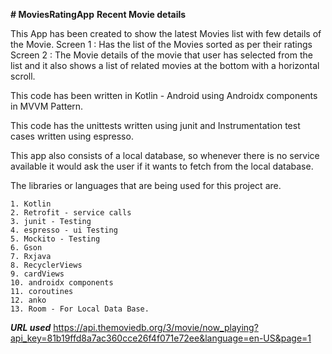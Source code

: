 **# MoviesRatingApp**
**Recent Movie details**

This App has been created to show the latest Movies list with few details of the Movie.
Screen 1 : Has the list of the Movies sorted as per their ratings
Screen 2 : The Movie details of the movie that user has selected from the list and it also shows a list of related movies at the bottom with a horizontal scroll.

This code has been written in Kotlin - Android using Androidx components in MVVM Pattern.

This code has the unittests written using junit and Instrumentation test cases written using espresso.

This app also consists of a local database, so whenever there is no service available it would ask the user if it wants to fetch from the local database.

The libraries or languages that are being used for this project are.
```
1. Kotlin
2. Retrofit - service calls
3. junit - Testing
4. espresso - ui Testing
5. Mockito - Testing
6. Gson
7. Rxjava
8. RecyclerViews
9. cardViews
10. androidx components
11. coroutines
12. anko
13. Room - For Local Data Base.
```
***URL used***
https://api.themoviedb.org/3/movie/now_playing?api_key=81b19ffd8a7ac360cce26f4f071e72ee&language=en-US&page=1
